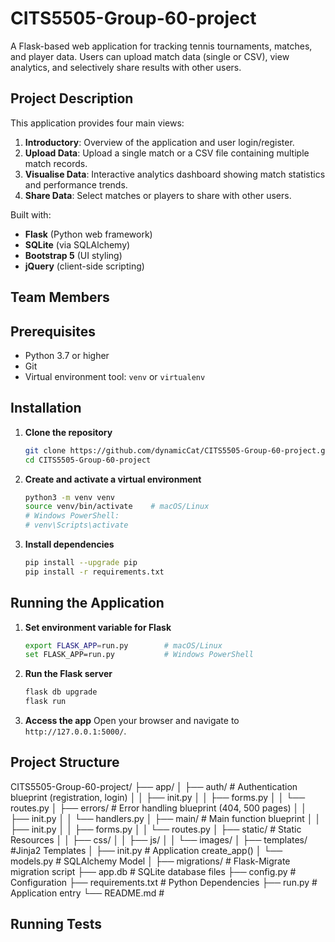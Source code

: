 # CITS5505-Group-60-project

A Flask-based web application for tracking tennis tournaments, matches, and player data. Users can upload match data (single or CSV), view analytics, and selectively share results with other users.

## Project Description

This application provides four main views:

1. **Introductory**: Overview of the application and user login/register.
2. **Upload Data**: Upload a single match or a CSV file containing multiple match records.
3. **Visualise Data**: Interactive analytics dashboard showing match statistics and performance trends.
4. **Share Data**: Select matches or players to share with other users.

Built with:

* **Flask** (Python web framework)
* **SQLite** (via SQLAlchemy)
* **Bootstrap 5** (UI styling)
* **jQuery** (client-side scripting)

## Team Members

## Prerequisites

* Python 3.7 or higher
* Git
* Virtual environment tool: `venv` or `virtualenv`

## Installation

1. **Clone the repository**
   ```bash
   git clone https://github.com/dynamicCat/CITS5505-Group-60-project.git
   cd CITS5505-Group-60-project
   ```
2. **Create and activate a virtual environment**
   ```bash
   python3 -m venv venv
   source venv/bin/activate    # macOS/Linux
   # Windows PowerShell:
   # venv\Scripts\activate
   ```
3. **Install dependencies**
   ```bash
   pip install --upgrade pip
   pip install -r requirements.txt
   ```

## Running the Application

1. **Set environment variable for Flask**
   ```bash
   export FLASK_APP=run.py        # macOS/Linux
   set FLASK_APP=run.py           # Windows PowerShell
   ```
2. **Run the Flask server**
   ```bash
   flask db upgrade
   flask run
   ```
3. **Access the app** Open your browser and navigate to `http://127.0.0.1:5000/`.

## Project Structure

CITS5505-Group-60-project/
├── app/
│ ├── auth/ # Authentication blueprint (registration, login)
│ │ ├── init.py
│ │ ├── forms.py
│ │ └── routes.py
│ ├── errors/ # Error handling blueprint (404, 500 pages)
│ │ ├── init.py
│ │ └── handlers.py
│ ├── main/ # Main function blueprint
│ │ ├── init.py
│ │ ├── forms.py
│ │ └── routes.py
│ ├── static/ # Static Resources
│ │ ├── css/
│ │ ├── js/
│ │ └── images/
│ ├── templates/ #Jinja2 Templates
│ ├── init.py # Application create_app()
│ └── models.py # SQLAlchemy Model
│
├── migrations/ # Flask-Migrate migration script
├── app.db # SQLite database files
├── config.py # Configuration
├── requirements.txt # Python Dependencies
├── run.py # Application entry
└── README.md # 

## Running Tests
